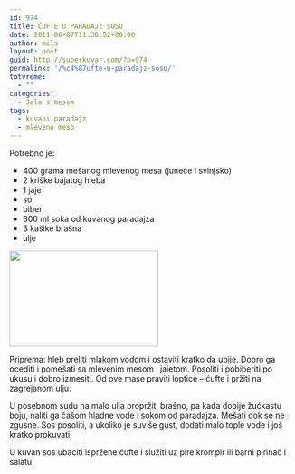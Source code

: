 ```yaml
---
id: 974
title: ĆUFTE U PARADAJZ SOSU
date: 2011-06-07T11:30:52+00:00
author: mila
layout: post
guid: http://superkuvar.com/?p=974
permalink: '/%c4%87ufte-u-paradajz-sosu/'
totvreme:
  - ""
categories:
  - Jela s mesom
tags:
  - kuvani paradajz
  - mleveno meso
---
```

Potrebno je:

  * 400 grama mešanog mlevenog mesa (juneće i svinjsko)
  * 2 kriške bajatog hleba
  * 1 jaje
  * so
  * biber
  * 300 ml soka od kuvanog paradajza
  * 3 kašike brašna
  * ulje

<img class="alignnone size-full wp-image-976" title="cufteusosu" src="//superkuvar.com/wp-content/uploads/2011/06/cufteusosu-e1307446228886.jpg" alt="" width="263" height="169" /> 

Priprema: hleb preliti mlakom vodom i ostaviti kratko da upije. Dobro ga ocediti i pomešati sa mlevenim mesom i jajetom. Posoliti i pobiberiti po ukusu i dobro izmesiti. Od ove mase praviti loptice &#8211; ćufte i pržiti na zagrejanom ulju.

U posebnom sudu na malo ulja propržiti brašno, pa kada dobije žućkastu boju, naliti ga čašom hladne vode i sokom od paradajza. Mešati dok se ne zgusne. Sos posoliti, a ukoliko je suviše gust, dodati malo tople vode i još kratko prokuvati.

U kuvan sos ubaciti ispržene ćufte i služiti uz pire krompir ili barni pirinač i salatu.

&nbsp;